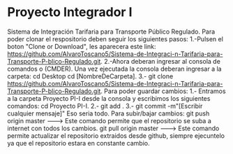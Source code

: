 # Proyecto Integrador I

Sistema de Integración Tarifaria para Transporte Público Regulado.
Para poder clonar el respositorio deben seguir los siguientes pasos: 1.-Pulsen el boton "Clone or Download", les aparecera este link: https://github.com/AlvaroToscano5/Sistema-de-Integraci-n-Tarifaria-para-Transporte-P-blico-Regulado.git. 2.-Ahora deberan ingresar al consola de comandos o (CMDER). Una vez ejecutada la consola deberan ingresar a la carpeta: cd Desktop
cd [NombreDeCarpeta].
3.- git clone https://github.com/AlvaroToscano5/Sistema-de-Integraci-n-Tarifaria-para-Transporte-P-blico-Regulado.git.
Para poder guardar cambios: 1.- Entramos a la carpeta Proyecto PI-I desde la consola y escribimos los siguientes comandos: cd Proyecto PI-I. 2.- git add . 3.- git commit -m"[Escribir cualquier mensaje]" Eso seria todo.
Para subir/bajar cambios:
git push origin master ---> Este comando permite que el repositorio se suba a internet con todos los cambios.
git pull origin master ---> Este comando permite actualizar el repositorio extraidos desde github, siempre ejecuntelo ya que el repositorio estara en constante cambio.
